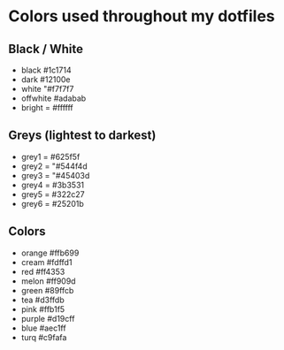 # Colors used throughout my dotfiles

## Black / White
- black #1c1714
- dark #12100e
- white "#f7f7f7
- offwhite #adabab
- bright = #ffffff

## Greys (lightest to darkest)
- grey1 = #625f5f
- grey2 = "#544f4d
- grey3 = "#45403d
- grey4 = #3b3531
- grey5 = #322c27
- grey6 = #25201b

## Colors
- orange #ffb699
- cream #fdffd1
- red #ff4353
- melon #ff909d
- green #89ffcb
- tea #d3ffdb
- pink #ffb1f5
- purple #d19cff
- blue #aec1ff
- turq #c9fafa
